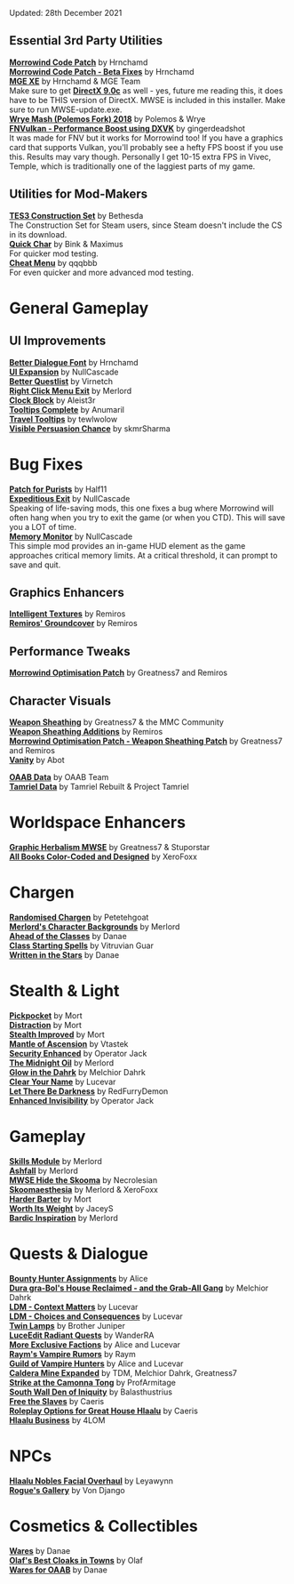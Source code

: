 Updated: 28th December 2021

## Essential 3rd Party Utilities
[**Morrowind Code Patch**](https://www.nexusmods.com/morrowind/mods/19510) by Hrnchamd  
[**Morrowind Code Patch - Beta Fixes**](https://www.nexusmods.com/morrowind/mods/26348) by Hrnchamd  
[**MGE XE**](https://www.nexusmods.com/morrowind/mods/41102) by Hrnchamd & MGE Team   
Make sure to get [**DirectX 9.0c**](https://www.microsoft.com/en-us/download/details.aspx?id=35) as well - yes, future me reading this, it does have to be THIS version of DirectX. MWSE is included in this installer. Make sure to run MWSE-update.exe.    
[**Wrye Mash (Polemos Fork) 2018**](https://www.nexusmods.com/morrowind/mods/45439) by Polemos & Wrye  
[**FNVulkan - Performance Boost using DXVK**](https://www.nexusmods.com/newvegas/mods/73800) by gingerdeadshot  
It was made for FNV but it works for Morrowind too! If you have a graphics card that supports Vulkan, you'll probably see a hefty FPS boost if you use this. Results may vary though. Personally I get 10-15 extra FPS in Vivec, Temple, which is traditionally one of the laggiest parts of my game.  

## Utilities for Mod-Makers
[**TES3 Construction Set**](https://www.nexusmods.com/morrowind/mods/42196) by Bethesda  
The Construction Set for Steam users, since Steam doesn't include the CS in its download.  
[**Quick Char**](http://mw.modhistory.com/download-44-7364) by Bink & Maximus  
For quicker mod testing.  
[**Cheat Menu**](https://www.nexusmods.com/morrowind/mods/47143) by qqqbbb  
For even quicker and more advanced mod testing.

# General Gameplay
## UI Improvements
[**Better Dialogue Font**](https://www.nexusmods.com/morrowind/mods/36873) by Hrnchamd  
[**UI Expansion**](https://www.nexusmods.com/morrowind/mods/46071) by NullCascade    
[**Better Questlist**](https://www.nexusmods.com/morrowind/mods/48272) by Virnetch  
[**Right Click Menu Exit**](https://www.nexusmods.com/morrowind/mods/48458) by Merlord  
[**Clock Block**](https://www.nexusmods.com/morrowind/mods/46292) by Aleist3r  
[**Tooltips Complete**](https://www.nexusmods.com/morrowind/mods/46842) by Anumaril  
[**Travel Tooltips**](https://www.nexusmods.com/morrowind/mods/48306) by tewlwolow  
[**Visible Persuasion Chance**](https://www.nexusmods.com/morrowind/mods/48634) by skmrSharma  

# Bug Fixes
[**Patch for Purists**](https://www.nexusmods.com/morrowind/mods/45096?) by Half11  
[**Expeditious Exit**](https://www.nexusmods.com/morrowind/mods/45634) by NullCascade  
Speaking of life-saving mods, this one fixes a bug where Morrowind will often hang when you try to exit the game (or when you CTD). This will save you a LOT of time.  
[**Memory Monitor**](https://www.nexusmods.com/morrowind/mods/45696) by NullCascade  
This simple mod provides an in-game HUD element as the game approaches critical memory limits. At a critical threshold, it can prompt to save and quit.  

## Graphics Enhancers
[**Intelligent Textures**](https://www.nexusmods.com/morrowind/mods/47469) by Remiros  
[**Remiros' Groundcover**](https://www.nexusmods.com/morrowind/mods/46733) by Remiros

## Performance Tweaks
[**Morrowind Optimisation Patch**](https://www.nexusmods.com/morrowind/mods/45384) by Greatness7 and Remiros  

## Character Visuals
[**Weapon Sheathing**](https://www.nexusmods.com/morrowind/mods/46069) by Greatness7 & the MMC Community  
[**Weapon Sheathing Additions**](https://www.nexusmods.com/morrowind/mods/49616) by Remiros  
[**Morrowind Optimisation Patch - Weapon Sheathing Patch**](https://www.nexusmods.com/morrowind/mods/45384) by Greatness7 and Remiros  
[**Vanity**](https://www.nexusmods.com/morrowind/mods/48529) by Abot  

[**OAAB Data**](https://www.nexusmods.com/morrowind/mods/49042) by OAAB Team  
[**Tamriel Data**](https://www.nexusmods.com/morrowind/mods/44537) by Tamriel Rebuilt & Project Tamriel  

# Worldspace Enhancers
[**Graphic Herbalism MWSE**](https://www.nexusmods.com/morrowind/mods/46599) by Greatness7 & Stuporstar  
[**All Books Color-Coded and Designed**](https://www.nexusmods.com/morrowind/mods/50536) by XeroFoxx  

# Chargen
[**Randomised Chargen**](https://www.nexusmods.com/morrowind/mods/46915) by Petetehgoat  
[**Merlord's Character Backgrounds**](https://www.nexusmods.com/morrowind/mods/46795) by Merlord  
[**Ahead of the Classes**](https://www.nexusmods.com/morrowind/mods/50346) by Danae  
[**Class Starting Spells**](https://www.nexusmods.com/morrowind/mods/49010) by Vitruvian Guar  
[**Written in the Stars**](https://www.nexusmods.com/morrowind/mods/50378) by Danae  

# Stealth & Light
[**Pickpocket**](https://www.nexusmods.com/morrowind/mods/47581/) by Mort  
[**Distraction**](https://www.nexusmods.com/morrowind/mods/49680) by Mort  
[**Stealth Improved**](https://www.nexusmods.com/morrowind/mods/49614) by Mort  
[**Mantle of Ascension**](https://www.nexusmods.com/morrowind/mods/49870) by Vtastek  
[**Security Enhanced**](https://www.nexusmods.com/morrowind/mods/47038) by Operator Jack  
[**The Midnight Oil**](https://www.nexusmods.com/morrowind/mods/48293) by Merlord  
[**Glow in the Dahrk**](https://www.nexusmods.com/morrowind/mods/45886/) by Melchior Dahrk  
[**Clear Your Name**](https://www.nexusmods.com/morrowind/mods/43786) by Lucevar  
[**Let There Be Darkness**](https://www.nexusmods.com/morrowind/mods/47912) by RedFurryDemon  
[**Enhanced Invisibility**](https://www.nexusmods.com/morrowind/mods/47565/) by Operator Jack  

# Gameplay
[**Skills Module**](https://www.nexusmods.com/morrowind/mods/46034) by Merlord  
[**Ashfall**](https://www.nexusmods.com/morrowind/mods/49057) by Merlord  
[**MWSE Hide the Skooma**](https://www.nexusmods.com/morrowind/mods/48454) by Necrolesian  
[**Skoomaesthesia**](https://www.nexusmods.com/morrowind/mods/49920) by Merlord & XeroFoxx  
[**Harder Barter**](https://www.nexusmods.com/morrowind/mods/46188) by Mort  
[**Worth Its Weight**](https://www.nexusmods.com/morrowind/mods/48070) by JaceyS  
[**Bardic Inspiration**](https://www.nexusmods.com/morrowind/mods/45441) by Merlord  

# Quests & Dialogue  
[**Bounty Hunter Assignments**](https://www.nexusmods.com/morrowind/mods/46928) by Alice  
[**Dura gra-Bol's House Reclaimed - and the Grab-All Gang**](https://www.nexusmods.com/morrowind/mods/46772) by Melchior Dahrk  
[**LDM - Context Matters**](https://www.nexusmods.com/morrowind/mods/48273) by Lucevar  
[**LDM - Choices and Consequences**](https://github.com/Lucevar/ldm) by Lucevar  
[**Twin Lamps**](https://mw.modhistory.com/download-53-7283) by Brother Juniper  
[**LuceEdit Radiant Quests**](https://www.nexusmods.com/morrowind/mods/46451) by WanderRA  
[**More Exclusive Factions**](https://www.nexusmods.com/morrowind/mods/49618) by Alice and Lucevar  
[**Raym's Vampire Rumors**](https://www.nexusmods.com/morrowind/mods/48469) by Raym  
[**Guild of Vampire Hunters**](https://www.nexusmods.com/morrowind/mods/45832) by Alice and Lucevar  
[**Caldera Mine Expanded**](https://www.nexusmods.com/morrowind/mods/45194) by TDM, Melchior Dahrk, Greatness7  
[**Strike at the Camonna Tong**](https://www.nexusmods.com/morrowind/mods/46865) by ProfArmitage  
[**South Wall Den of Iniquity**](https://www.nexusmods.com/morrowind/mods/49950) by Balasthustrius  
[**Free the Slaves**](https://www.nexusmods.com/morrowind/mods/45191) by Caeris  
[**Roleplay Options for Great House Hlaalu**](https://www.nexusmods.com/morrowind/mods/45208) by Caeris  
[**Hlaalu Business**](https://www.nexusmods.com/morrowind/mods/39698) by 4LOM  

# NPCs
[**Hlaalu Nobles Facial Overhaul**](https://www.nexusmods.com/morrowind/mods/48916) by Leyawynn  
[**Rogue's Gallery**](https://www.nexusmods.com/morrowind/mods/49874) by Von Django  

# Cosmetics & Collectibles
[**Wares**](https://www.nexusmods.com/morrowind/mods/49205) by Danae  
[**Olaf's Best Cloaks in Towns**](https://www.nexusmods.com/morrowind/mods/49612) by Olaf  
[**Wares for OAAB**](https://www.nexusmods.com/morrowind/mods/49205?tab=files) by Danae 
